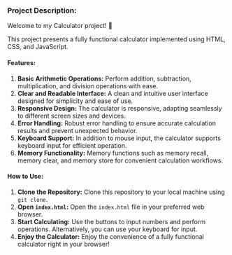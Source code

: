 ### Project Description:

Welcome to my Calculator project! 🧮

This project presents a fully functional calculator implemented using HTML, CSS, and JavaScript.

#### Features:

1. **Basic Arithmetic Operations:** Perform addition, subtraction, multiplication, and division operations with ease.
2. **Clear and Readable Interface:** A clean and intuitive user interface designed for simplicity and ease of use.
3. **Responsive Design:** The calculator is responsive, adapting seamlessly to different screen sizes and devices.
4. **Error Handling:** Robust error handling to ensure accurate calculation results and prevent unexpected behavior.
5. **Keyboard Support:** In addition to mouse input, the calculator supports keyboard input for efficient operation.
6. **Memory Functionality:** Memory functions such as memory recall, memory clear, and memory store for convenient calculation workflows.

#### How to Use:

1. **Clone the Repository:** Clone this repository to your local machine using `git clone`.
2. **Open `index.html`:** Open the `index.html` file in your preferred web browser.
3. **Start Calculating:** Use the buttons to input numbers and perform operations. Alternatively, you can use your keyboard for input.
4. **Enjoy the Calculator:** Enjoy the convenience of a fully functional calculator right in your browser!

